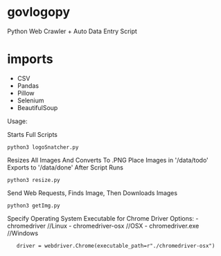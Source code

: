 # govlogopy
Python Web Crawler + Auto Data Entry Script

# imports
- CSV
- Pandas
- Pillow
- Selenium
- BeautifulSoup

Usage:

Starts Full Scripts
```
python3 logoSnatcher.py
```

Resizes All Images And Converts To .PNG
Place Images in '/data/todo' Exports to '/data/done' After Script Runs
```
python3 resize.py
```
Send Web Requests, Finds Image, Then Downloads Images
```
python3 getImg.py
````

Specify Operating System Executable for Chrome Driver
Options:
    - chromedriver              //Linux
    - chromedriver-osx          //OSX
    - chromedriver.exe          //Windows

```
   driver = webdriver.Chrome(executable_path=r"./chromedriver-osx")
```